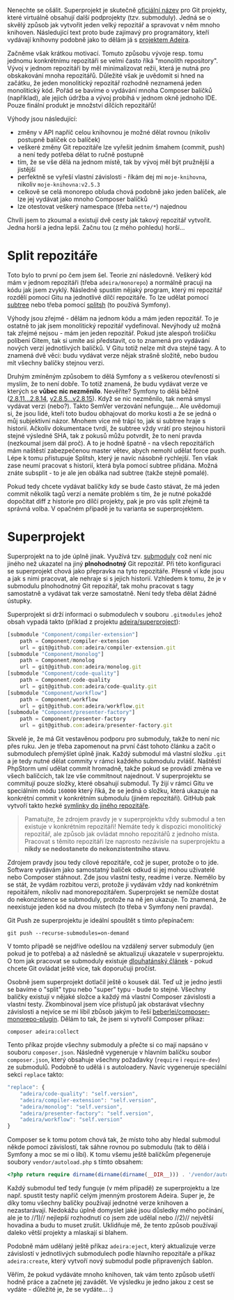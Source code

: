 Nenechte se ošálit. Superprojekt je skutečně [oficiální název](https://git-scm.com/docs/git-submodule#git-submodule-add) pro Git projekty, které virtuálně obsahují další podprojekty (tzv. submoduly). Jedná se o skvělý způsob jak vytvořit jeden velký repozitář a spravovat v něm mnoho knihoven. Následující text proto bude zajímavý pro programátory, kteří vydávají knihovny podobně jako to dělám já s [projektem Adeira](https://github.com/adeira).

Začněme však krátkou motivací. Tomuto způsobu vývoje resp. tomu jednomu konkrétnímu repozitáři se velmi často říká "monolith repository". Vývoj v jednom repozitáři by měl minimalizovat režii, která je nutná pro obskakování mnoha repozitářů. Důležité však je uvědomit si hned na začátku, že jeden monolitický repozitář rozhodně neznamená jeden monolitický kód. Pořád se bavíme o vydávání mnoha Composer balíčků (například), ale jejich údržba a vývoj probíhá v jednom okně jednoho IDE. Pouze finální produkt je množství dílčích repozitářů!

Výhody jsou následující:
- změny v API napříč celou knihovnou je možné dělat rovnou (nikoliv postupně balíček co balíček)
- veškeré změny Git repozitáře lze vyřešit jedním šmahem (commit, push) a není tedy potřeba dělat to ručně postupně
- tím, že se vše dělá na jednom místě, tak by vývoj měl být pružnější a jistější
- perfektně se vyřeší vlastní závislosti - říkám dej mi `moje-knihovna`, nikoliv `moje-knihovna:v2.5.3`
- celkově se celá monorepo obluda chová podobně jako jeden balíček, ale lze jej vydávat jako mnoho Composer balíčků
- lze otestovat veškerý namespace (třeba `nette/*`) najednou

Chvíli jsem to zkoumal a existují dvě cesty jak takový repozitář vytvořit. Jedna horší a jedna lepší. Začnu tou (z mého pohledu) horší...

# Split repozitáře

Toto bylo to první po čem jsem šel. Teorie zní následovně. Veškerý kód mám v jednom repozitáři (třeba `adeira/monorepo`) a normálně pracuji na kódu jak jsem zvyklý. Následně spustím nějaký program, který mi repozitář rozdělí pomocí Gitu na jednotlivé dílčí repozitáře. To lze udělat pomocí [subtree](https://github.com/git/git/blob/master/contrib/subtree/git-subtree.txt) nebo třeba pomocí [splitsh](https://github.com/splitsh/lite) (to používá Symfony).

Výhody jsou zřejmé - dělám na jednom kódu a mám jeden repozitář. To je ostatně to jak jsem monolitický repozitář vydefinoval. Nevýhody už možná tak zřejmé nejsou - mám jen jeden repozitář. Pokud jste alespoň trošičku políbeni Gitem, tak si umíte asi představit, co to znamená pro vydávání nových verzí jednotlivých balíčků. V Gitu totiž nelze mít dva stejné tagy. A to znamená dvě věci: budu vydávat verze nějak strašně složitě, nebo budou mít všechny balíčky stejnou verzi.

Druhým zmíněným způsobem to dělá Symfony a s veškerou otevřeností si myslím, že to není dobře. To totiž znamená, že budu vydávat verze ve kterých se **vůbec nic nezměnilo**. Nevěříte? Symfony to dělá běžně ([2.8.11...2.8.14](https://github.com/symfony/security-http/compare/v2.8.11...v2.8.14), [v2.8.5...v2.8.15](https://github.com/symfony/ldap/compare/v2.8.5...v2.8.15)). Když se nic nezměnilo, tak nemá smysl vydávat verzi (nebo?). Takto SemVer verzování nefunguje... Ale uvědomuji si, že jsou lidé, kteří toto budou obhajovat do morku kosti a že se jedná o můj subjektivní názor. Mnohem více mě trápí to, jak si subtree hraje s historií. Ačkoliv dokumentace tvrdí, že subtree vždy vrátí pro stejnou historii stejné výsledné SHA, tak z pokusů můžu potvrdit, že to není pravda (nezkoumal jsem dál proč). A to je hodně špatně - na všech repozitářích mám naštěstí zabezpečenou master větev, abych nemohl udělat force push. Lépe k tomu přistupuje Splitsh, který je navíc násobně rychlejší. Ten však zase neumí pracovat s historií, která byla pomocí subtree přidána. Možná znáte subsplit - to je ale jen obálka nad subtree (takže stejně pomalé).

Pokud tedy chcete vydávat balíčky kdy se bude často stávat, že má jeden commit několik tagů verzí a nemáte problém s tím, že je nutné pokaždé dopočítat diff z historie pro dílčí projekty, pak je pro vás split zřejmě ta správná volba. V opačném případě je tu varianta se superprojektem.

# Superprojekt

Superprojekt na to jde úplně jinak. Využívá tzv. [submoduly](https://git-scm.com/docs/git-submodule) což není nic jiného než ukazatel na jiný **plnohodnotný** Git repozitář. Při této konfiguraci se superprojekt chová jako přepravka na tyto repozitáře. Přesně ví kde jsou a jak s nimi pracovat, ale nehraje si s jejich historií. Vzhledem k tomu, že je v submodulu plnohodnotný Git repozitář, tak mohu pracovat s tagy samostatně a vydávat tak verze samostatně. Není tedy třeba dělat žádné ústupky.

Superprojekt si drží informaci o submodulech v souboru `.gitmodules` jehož obsah vypadá takto (příklad z projektu [adeira/superproject](https://github.com/adeira/superproject)):

```js
[submodule "Component/compiler-extension"]
	path = Component/compiler-extension
	url = git@github.com:adeira/compiler-extension.git
[submodule "Component/monolog"]
	path = Component/monolog
	url = git@github.com:adeira/monolog.git
[submodule "Component/code-quality"]
	path = Component/code-quality
	url = git@github.com:adeira/code-quality.git
[submodule "Component/workflow"]
	path = Component/workflow
	url = git@github.com:adeira/workflow.git
[submodule "Component/presenter-factory"]
	path = Component/presenter-factory
	url = git@github.com:adeira/presenter-factory.git
```

Skvelé je, že má Git vestavěnou podporu pro submoduly, takže to není nic přes ruku. Jen je třeba zapomenout na první část tohoto článku a začít o submodulech přemýšlet úplně jinak. Každý submodul má vlastní složku `.git` a je tedy nutné dělat commity v rámci každého submodulu zvlášť. Naštěstí PhpStorm umí udělat commit hromadně, takže pokud se provádí změna ve všech balíčcích, tak lze vše commitnout najednout. V superprojektu se commitují pouze složky, které obsahují submodul. Ty žijí v rámci Gitu ve speciálním módu `160000` který říká, že se jedná o složku, která ukazuje na konkrétní commit v konkrétním submodulu (jiném repozitáři). GitHub pak vytvoří takto hezké [symlinky do jiného repozitáře](https://github.com/adeira/superproject/tree/master/Component).

> Pamatujte, že zdrojem pravdy je v superprojektu vždy submodul a ten existuje v konkrétním repozitáři! Nemáte tedy k dispozici monolitický repozitář, ale způsob jak ovládat mnoho repozitářů z jednoho místa. Pracovat s těmito repozitáři lze naprosto nezávisle na superprojektu a **nikdy se nedostanete do nekonzistentního stavu**.

Zdrojem pravdy jsou tedy cílové repozitáře, což je super, protože o to jde. Software vydávám jako samostatný balíček odkud si jej mohou uživatelé nebo Composer stáhnout. Zde jsou vlastní testy, readme i verze. Nemělo by se stát, že vydám rozbitou verzi, protože ji vydávám vždy nad konkrétním repoitářem, nikoliv nad monorepozitářem. Superprojekt se nemůže dostat do nekonzistence se submoduly, protože na ně jen ukazuje. To znamená, že neexistuje jeden kód na dvou místech (to třeba v Symfony není pravda).

Git Push ze superprojektu je ideální spouštět s tímto přepínačem:

```
git push --recurse-submodules=on-demand
```

V tomto případě se nejdříve odešlou na vzdálený server submoduly (jen pokud je to potřeba) a až následně se aktualizují ukazatele v superprojektu. O tom jak pracovat se submoduly existuje [dlouhatánský článek](https://git-scm.com/book/en/v2/Git-Tools-Submodules) - pokud chcete Git ovládat ještě více, tak doporučuji pročíst.

Osobně jsem superprojekt dotlačil ještě o kousek dál. Teď už je jedno jestli se bavíme o "split" typu nebo "super" typu - bude to stejné. Všechny balíčky existují v nějaké složce a každý má vlastní Composer závislosti a vlastní testy. Zkombinoval jsem více přístupů jak obstarávat všechny závislosti a nejvíce se mi líbil zbůsob jakým to řeší [beberlei/composer-monorepo-plugin](https://github.com/beberlei/composer-monorepo-plugin). Dělám to tak, že jsem si vytvořil Composer příkaz:

```
composer adeira:collect
```

Tento příkaz projde všechny submoduly a přečte si co mají napsáno v souboru `composer.json`. Následně vygeneruje v hlavním balíčku soubor `composer.json`, který obsahuje všechny požadavky (`require` i `require-dev`) ze submodulů. Podobně to udělá i s autoloadery. Navíc vygeneruje speciální sekci `replace` takto:

```js
"replace": {
	"adeira/code-quality": "self.version",
	"adeira/compiler-extension": "self.version",
	"adeira/monolog": "self.version",
	"adeira/presenter-factory": "self.version",
	"adeira/workflow": "self.version"
}
```

Composer se k tomu potom chová tak, že místo toho aby hledal submodul někde pomocí závislostí, tak sáhne rovnou po submodulu (tak to dělá i Symfony a moc se mi o líbí). K tomu všemu ještě balíčkům přegeneruje soubory `vendor/autoload.php` s tímto obsahem:

```php
<?php return require dirname(dirname(dirname(__DIR__))) . '/vendor/autoload.php';
```

Každý submodul teď tedy funguje (v mém případě) ze superprojektu a lze např. spustit testy napříč celým jmenným prostorem Adeira. Super je, že díky tomu všechny balíčky používají jednotné verze knihoven a nezastarávají. Nedokážu úplně domyslet jaké jsou důsledky mého počínání, ale je to //1)// nejlepší rozhodnutí co jsem zde udělal nebo //2)// největší hovadina a budu to muset zrušit. Uklidňuje mě, že tento způsob používají daleko větší projekty a mlaskají si blahem.

Podobně mám udělaný ještě příkaz `adeira:eject`, který aktualizuje verze závislostí v jednotlivých submodulech podle hlavního repozitáře a příkaz `adeira:create`, který vytvoří nový submodul podle připravených šablon.

Věřím, že pokud vydáváte mnoho knihoven, tak vám tento způsob ušetří hodně práce a začnete jej zavádět. Ve výsledku je jedno jakou z cest se vydáte - důležité je, že se vydáte... :)